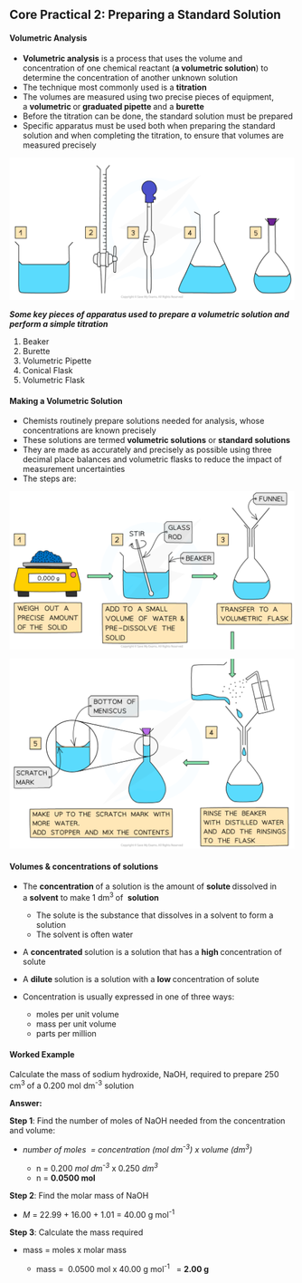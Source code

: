 Core Practical 2: Preparing a Standard Solution
-----------------------------------------------

#### Volumetric Analysis

* <b>Volumetric analysis</b> is a process that uses the volume and concentration of one chemical reactant (<b>a volumetric solution</b>) to determine the concentration of another unknown solution
* The technique most commonly used is a <b>titration</b>
* The volumes are measured using two precise pieces of equipment, a <b>volumetric </b>or<b> graduated pipette </b>and a <b>burette</b>
* Before the titration can be done, the standard solution must be prepared
* Specific apparatus must be used both when preparing the standard solution and when completing the titration, to ensure that volumes are measured precisely

![Volumetric analysis apparatus, downloadable AS & A Level Chemistry revision notes](Volumetric-analysis-apparatus.png)

<i><b>Some key pieces of apparatus used to prepare a volumetric solution and perform a simple titration </b></i>

1. Beaker
2. Burette
3. Volumetric Pipette
4. Conical Flask
5. Volumetric Flask

#### Making a Volumetric Solution

* Chemists routinely prepare solutions needed for analysis, whose concentrations are known precisely
* These solutions are termed <b>volumetric solutions</b> or <b>standard solutions</b>
* They are made as accurately and precisely as possible using three decimal place balances and volumetric flasks to reduce the impact of measurement uncertainties
* The steps are:

![Preparing a standard solution (1), downloadable IB Chemistry revision notes](1.2.7-Preparing-a-standard-solution-1.png)

![Preparing a standard solution (2), downloadable IB Chemistry revision notes](1.2.7-Preparing-a-standard-solution-2_1.png)

#### Volumes & concentrations of solutions

* The <b>concentration </b>of a solution is the amount of <b>solute </b>dissolved in a <b>solvent</b> to make 1 dm<sup>3 </sup>of  <b>solution</b>

  + The solute is the substance that dissolves in a solvent to form a solution
  + The solvent is often water
* A <b>concentrated </b>solution is a solution that has a <b>high </b>concentration of solute
* A <b>dilute </b>solution is a solution with a <b>low </b>concentration of solute
* Concentration is usually expressed in one of three ways:

  + moles per unit volume
  + mass per unit volume
  + parts per million

#### Worked Example

Calculate the mass of sodium hydroxide, NaOH, required to prepare 250 cm<sup>3 </sup>of a 0.200 mol dm<sup>-3</sup> solution

<b>Answer:</b>

<b>Step 1</b>: Find the number of moles of NaOH needed from the concentration and volume:

* <i>number of moles  = concentration (mol dm</i><sup><i>-3</i></sup><i>) x volume (dm</i><sup><i>3</i></sup><i>)  </i>

  + n = 0.200 <i>mol dm</i><sup><i>-3</i></sup> x 0.250 <i>dm</i><sup><i>3</i></sup>
  + n = <b>0.0500 mol</b>

<b>Step 2</b>: Find the molar mass of NaOH

* <i>M</i> = 22.99 + 16.00 + 1.01 = 40.00 g mol<sup>-1</sup>

<b>Step 3</b>: Calculate the mass required

* mass = moles x molar mass

  + mass =  0.0500 mol x 40.00 g mol<sup>-1</sup>   = <b>2.00 g</b>